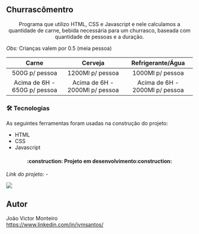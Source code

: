 ## Churrascômentro

<p align="center">Programa que utilizo HTML, CSS e Javascript e nele calculamos a quantidade de carne, bebida necessária para um churrasco, baseada com quantidade de pessoas e a duração.</p>

*Obs:* Crianças valem por 0.5 (meia pessoa)

Carne | Cerveja | Refrigerante/Água
:-------: | :------: | :------:
500G p/ pessoa |1200Ml p/ pessoa |1000Ml p/ pessoa
Acima de 6H - 650G p/ pessoa | Acima de 6H - 2000Ml p/ pessoa  | Acima de 6H - 2000Ml p/ pessoa

### 🛠 Tecnologias

As seguintes ferramentas foram usadas na construção do projeto:

- HTML
- CSS
- Javascript

<h4 align="center"> 
	:construction: Projeto em desenvolvimento:construction:
</h4>

*Link do projeto:* -

![](-)
## Autor
João Victor Monteiro <br />
https://www.linkedin.com/in/jvmsantos/